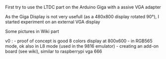 First try to use the LTDC part on the Arduino Giga with a assive VGA adapter

As the Giga Display is not very usefull (as a 480x800 display rotated 90°),
I started experiment on an external VGA display 

Some pictures in Wiki part

v0 : - proof of concept is good 8 colors display at 800x600
     - in RGB565 mode, ok also in L8 mode (used in the 9816 emulator)
     - creating an add-on board (see wiki), similar to raspberrypi vga 666
